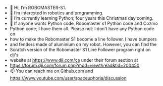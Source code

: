 - 👋 Hi, I’m ROBOMASTER-S1.
- 👀 I’m interested in robotics and programming.
- 🌱 I’m currently learning Python; four years this Christmas day coming.
- 💞️ If anyone wants Python code, Robomaster s1 Python code and Cozmo
- Python code; I have them all. Please not: I don't have any Python code on
- how to make the Robomaster S1 become a line follower. I have bumpers
- and fenders made of aluminium on my robot. However, you can find the
- Scratch version of the Robomaster S1 Line Follower program right on dji's
- website at https://www.dji.com/ca under their forum section at
- https://forum.dji.com/forum.php?mod=viewthread&tid=200450
- 📫 You can reach me on Github.com and https://www.youtube.com/user/spaceuphoria/discussion

<!---
ROBOMASTER-S1/ROBOMASTER-S1 is a ✨ special ✨ repository because its `README.md` (this file) appears on your GitHub profile.
You can click the Preview link to take a look at your changes.
--->
